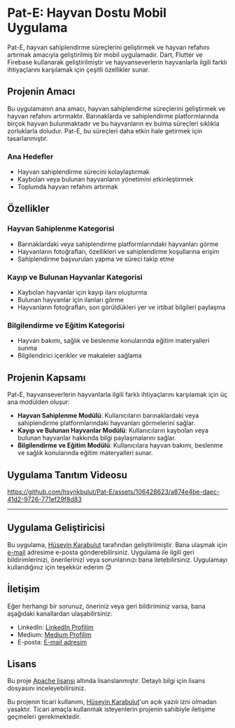# Pat-E: Hayvan Dostu Mobil Uygulama
Pat-E, hayvan sahiplendirme süreçlerini geliştirmek ve hayvan refahını artırmak amacıyla geliştirilmiş bir mobil uygulamadır. Dart, Flutter ve Firebase kullanarak geliştirilmiştir ve hayvanseverlerin hayvanlarla ilgili farklı ihtiyaçlarını karşılamak için çeşitli özellikler sunar.

## Projenin Amacı
Bu uygulamanın ana amacı, hayvan sahiplendirme süreçlerini geliştirmek ve hayvan refahını artırmaktır. Barınaklarda ve sahiplendirme platformlarında birçok hayvan bulunmaktadır ve bu hayvanların ev bulma süreçleri sıklıkla zorluklarla doludur. Pat-E, bu süreçleri daha etkin hale getirmek için tasarlanmıştır.

### Ana Hedefler
- Hayvan sahiplendirme sürecini kolaylaştırmak
- Kaybolan veya bulunan hayvanların yönetimini etkinleştirmek
- Toplumda hayvan refahını artırmak

## Özellikler
### Hayvan Sahiplenme Kategorisi
- Barınaklardaki veya sahiplendirme platformlarındaki hayvanları görme
- Hayvanların fotoğrafları, özellikleri ve sahiplendirme koşullarına erişim
- Sahiplendirme başvuruları yapma ve süreci takip etme

### Kayıp ve Bulunan Hayvanlar Kategorisi
- Kaybolan hayvanlar için kayıp ilanı oluşturma
- Bulunan hayvanlar için ilanları görme
- Hayvanların fotoğrafları, son görüldükleri yer ve irtibat bilgileri paylaşma

### Bilgilendirme ve Eğitim Kategorisi
- Hayvan bakımı, sağlık ve beslenme konularında eğitim materyalleri sunma
- Bilgilendirici içerikler ve makaleler sağlama

## Projenin Kapsamı
Pat-E, hayvanseverlerin hayvanlarla ilgili farklı ihtiyaçlarını karşılamak için üç ana modülden oluşur:
- **Hayvan Sahiplenme Modülü**: Kullanıcıların barınaklardaki veya sahiplendirme platformlarındaki hayvanları görmelerini sağlar.
- **Kayıp ve Bulunan Hayvanlar Modülü**: Kullanıcıların kaybolan veya bulunan hayvanlar hakkında bilgi paylaşmalarını sağlar.
- **Bilgilendirme ve Eğitim Modülü**: Kullanıcılara hayvan bakımı, beslenme ve sağlık konularında eğitim materyalleri sunar.

## Uygulama Tanıtım Videosu
https://github.com/hsynkbulut/Pat-E/assets/106428623/a874e4be-daec-41d2-9726-771ef29f8d83

---

## Uygulama Geliştiricisi
Bu uygulama, [Hüseyin Karabulut](https://github.com/hsynkbulut) tarafından geliştirilmiştir. Bana ulaşmak için [e-mail](mailto:hsyn.kbulut@gmail.com) adresime e-posta gönderebilirsiniz. Uygulama ile ilgili geri bildirimlerinizi, önerilerinizi veya sorunlarınızı bana iletebilirsiniz. Uygulamayı kullandığınız için teşekkür ederim 😊

## İletişim
Eğer herhangi bir sorunuz, öneriniz veya geri bildiriminiz varsa, bana aşağıdaki kanallardan ulaşabilirsiniz:
- LinkedIn: [LinkedIn Profilim](https://www.linkedin.com/in/hsynkbulut/)
- Medium: [Medium Profilim](https://medium.com/@hsynkbulut)
- E-posta: [E-mail adresim](mailto:hsyn.kbulut@gmail.com)

## Lisans
Bu proje [Apache lisansı](LICENSE) altında lisanslanmıştır. Detaylı bilgi için lisans dosyasını inceleyebilirsiniz.

Bu projenin ticari kullanımı, [Hüseyin Karabulut](https://github.com/hsynkbulut)'un açık yazılı izni olmadan yasaktır. Ticari amaçla kullanmak isteyenlerin projenin sahibiyle iletişime geçmeleri gerekmektedir.

